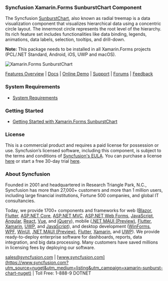 ### Syncfusion Xamarin.Forms SunburstChart Component
The Syncfusion [SunburstChart](https://www.syncfusion.com/xamarin-ui-controls/xamarin-sunburst-chart?utm_source=nuget&utm_medium=listing&utm_campaign=xamarin-sunburst-chart-nuget), also known as radial treemap is a data visualization component that visualizes hierarchical data using a concentric circle layout. The innermost circle represents the root level of the hierarchy. Its rich feature set includes functionalities like data binding, legends, animations, data labels, selection, tooltips, and drill-down.

**Note:** This package needs to be installed in all Xamarin.Forms projects (PCL/.NET Standard, Android, iOS, UWP and macOS).
	  
![Xamarin.Forms SunburstChart](https://cdn.syncfusion.com/nuget-readme/xamarin/xamarin_forms_sunburstchart.png)

[Features Overview](https://www.syncfusion.com/xamarin-ui-controls/xamarin-sunburst-chart?utm_source=nuget&utm_medium=listing&utm_campaign=xamarin-sunburst-chart-nuget) | [Docs](https://help.syncfusion.com/xamarin/sunburst-chart/getting-started?utm_source=nuget&utm_medium=listing&utm_campaign=xamarin-sunburst-chart-nuget) | [Online Demo](https://github.com/syncfusion/xamarin-demos?utm_source=nuget&utm_medium=listing&utm_campaign=xamarin-sunburst-chart-nuget) | [Support](https://www.syncfusion.com/support/directtrac/incidents/newincident?utm_source=nuget&utm_medium=listing&utm_campaign=xamarin-sunburst-chart-nuget) | [Forums](https://www.syncfusion.com/forums/xamarin.forms?utm_source=nuget&utm_medium=listing&utm_campaign=xamarin-sunburst-chart-nuget) | [Feedback](https://www.syncfusion.com/feedback/xamarin-forms?utm_source=nuget&utm_medium=listing&utm_campaign=xamarin-sunburst-chart-nuget)

### System Requirements

* [System Requirements](https://help.syncfusion.com/xamarin/installation/system-requirements?utm_source=nuget&utm_medium=listing&utm_campaign=xamarin-sunburst-chart-nuget)

### Getting Started

* [Getting Started with Xamarin.Forms SunburstChart](https://help.syncfusion.com/xamarin/sunburst-chart/getting-started?utm_source=nuget&utm_medium=listing&utm_campaign=xamarin-sunburst-chart-nuget)

### License

This is a commercial product and requires a paid license for possession or use. Syncfusion’s licensed software, including this component, is subject to the terms and conditions of [Syncfusion's EULA](https://www.syncfusion.com/eula/es/?utm_source=nuget&utm_medium=listing&utm_campaign=xamarin-sunburst-chart-nuget). You can purchase a license [here](https://www.syncfusion.com/sales/products?utm_source=nuget&utm_medium=listing&utm_campaign=xamarin-sunburst-chart-nuget) or start a free 30-day trial [here](https://www.syncfusion.com/account/manage-trials/start-trials?utm_source=nuget&utm_medium=listing&utm_campaign=xamarin-sunburst-chart-nuget).

### About Syncfusion

Founded in 2001 and headquartered in Research Triangle Park, N.C., Syncfusion has more than 27,000+ customers and more than 1 million users, including large financial institutions, Fortune 500 companies, and global IT consultancies.
 
Today, we provide 1700+ components and frameworks for web ([Blazor](https://www.syncfusion.com/blazor-components?utm_source=nuget&utm_medium=listing&utm_campaign=xamarin-sunburst-chart-nuget), [Flutter](https://www.syncfusion.com/flutter-widgets?utm_source=nuget&utm_medium=listing&utm_campaign=xamarin-sunburst-chart-nuget), [ASP.NET Core](https://www.syncfusion.com/aspnet-core-ui-controls?utm_source=nuget&utm_medium=listing&utm_campaign=xamarin-sunburst-chart-nuget), [ASP.NET MVC](https://www.syncfusion.com/aspnet-mvc-ui-controls?utm_source=nuget&utm_medium=listing&utm_campaign=xamarin-sunburst-chart-nuget), [ASP.NET Web Forms](https://www.syncfusion.com/jquery/aspnet-webforms-ui-controls?utm_source=nuget&utm_medium=listing&utm_campaign=xamarin-sunburst-chart-nuget), [JavaScript](https://www.syncfusion.com/javascript-ui-controls?utm_source=nuget&utm_medium=listing&utm_campaign=xamarin-sunburst-chart-nuget), [Angular](https://www.syncfusion.com/angular-ui-components?utm_source=nuget&utm_medium=listing&utm_campaign=xamarin-sunburst-chart-nuget), [React](https://www.syncfusion.com/react-ui-components?utm_source=nuget&utm_medium=listing&utm_campaign=xamarin-sunburst-chart-nuget), [Vue](https://www.syncfusion.com/vue-ui-components?utm_source=nuget&utm_medium=listing&utm_campaign=xamarin-sunburst-chart-nuget), and [jQuery](https://www.syncfusion.com/jquery-ui-widgets?utm_source=nuget&utm_medium=listing&utm_campaign=xamarin-sunburst-chart-nuget)), mobile ([.NET MAUI (Preview)](https://www.syncfusion.com/maui-controls?utm_source=nuget&utm_medium=listing&utm_campaign=xamarin-sunburst-chart-nuget), [Flutter](https://www.syncfusion.com/flutter-widgets?utm_source=nuget&utm_medium=listing&utm_campaign=xamarin-sunburst-chart-nuget), [Xamarin](https://www.syncfusion.com/xamarin-ui-controls?utm_source=nuget&utm_medium=listing&utm_campaign=xamarin-sunburst-chart-nuget), [UWP](https://www.syncfusion.com/uwp-ui-controls?utm_source=nuget&utm_medium=listing&utm_campaign=xamarin-sunburst-chart-nuget), and [JavaScript](https://www.syncfusion.com/javascript-ui-controls?utm_source=nuget&utm_medium=listing&utm_campaign=xamarin-sunburst-chart-nuget)), and desktop development ([WinForms](https://www.syncfusion.com/winforms-ui-controls?utm_source=nuget&utm_medium=listing&utm_campaign=xamarin-sunburst-chart-nuget), [WPF](https://www.syncfusion.com/wpf-controls?utm_source=nuget&utm_medium=listing&utm_campaign=xamarin-sunburst-chart-nuget), [WinUI](https://www.syncfusion.com/winui-controls?utm_source=nuget&utm_medium=listing&utm_campaign=xamarin-sunburst-chart-nuget), [.NET MAUI (Preview)](https://www.syncfusion.com/maui-controls?utm_source=nuget&utm_medium=listing&utm_campaign=xamarin-sunburst-chart-nuget), [Flutter](https://www.syncfusion.com/flutter-widgets?utm_source=nuget&utm_medium=listing&utm_campaign=xamarin-sunburst-chart-nuget), [Xamarin](https://www.syncfusion.com/xamarin-ui-controls?utm_source=nuget&utm_medium=listing&utm_campaign=xamarin-sunburst-chart-nuget), and [UWP](https://www.syncfusion.com/uwp-ui-controls?utm_source=nuget&utm_medium=listing&utm_campaign=xamarin-sunburst-chart-nuget)). We provide ready-to-deploy enterprise software for dashboards, reports, data integration, and big data processing. Many customers have saved millions in licensing fees by deploying our software.

[sales@syncfusion.com](mailto:sales@syncfusion.com?Subject=Syncfusion%20Xamarin.Forms%20SunburstChart-%20NuGet) | [www.syncfusion.com](https://www.syncfusion.com?utm_source=nuget&utm_medium=listing&utm_campaign=xamarin-sunburst-chart-nuget) | Toll Free: 1-888-9 DOTNET 